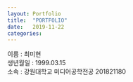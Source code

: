 ```yaml
---
layout: Portfolio
title:  "PORTFOLIO"
date:   2019-11-22
categories: 
---
```


이름 : 최미현
<br>생년월일 : 1999.03.15
<br>소속 : 강원대학교 미디어공학전공 201821180
